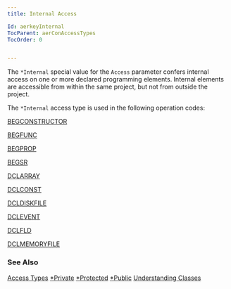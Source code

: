 ```yaml
---
title: Internal Access

Id: aerkeyInternal
TocParent: aerConAccessTypes
TocOrder: 0


---
```


The ```*Internal``` special value for the ```Access``` parameter confers internal access on one or more declared programming elements. Internal elements are accessible from within the same project, but not from outside the project. 

The ```*Internal``` access type is used in the following operation codes: 

[BEGCONSTRUCTOR](BEGCONSTRUCTOR.html) 

[BEGFUNC](BEGFUNC.html) 

[BEGPROP](BEGPROP.html) 

[BEGSR](BEGSR.html) 

[DCLARRAY](DCLARRAY.html) 

[DCLCONST](DCLCONST.html) 

[DCLDISKFILE](DCLDISKFILE.html) 

[DCLEVENT](DCLEVENT.html) 

[DCLFLD](DCLFLD.html) 

[DCLMEMORYFILE](DCLMEMORYFILE.html) 

### See Also
[Access Types](aerConAccessTypes.html)
[*Private](aerkeyPrivate.html)
[*Protected](aerkeyProtected.html)
[*Public](aerkeyPublic.html)
[Understanding Classes](aerTourUnderstandingClassesMain.html)  
